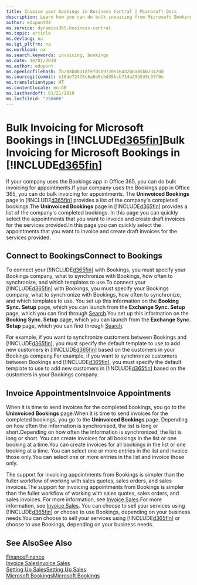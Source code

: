 ```yaml
---
title: Invoice your bookings in Business Central | Microsoft Docs
description: Learn how you can do bulk invoicing from Microsoft Bookings in Business Central .
author: edupont04
ms.service: dynamics365-business-central
ms.topic: article
ms.devlang: na
ms.tgt_pltfrm: na
ms.workload: na
ms.search.keywords: invoicing, bookings
ms.date: 10/01/2018
ms.author: edupont
ms.openlocfilehash: fb288b0b318fefd5b9720516432b6a85bb7347dd
ms.sourcegitcommit: e10de72476c6a6e0cbd35bcb714a29b535c39f0e
ms.translationtype: HT
ms.contentlocale: en-GB
ms.lasthandoff: 01/21/2019
ms.locfileid: "258606"
---
```

# <a name="bulk-invoicing-for-microsoft-bookings-in-included365finincludesd365finmdmd"></a><span data-ttu-id="f860c-103">Bulk Invoicing for Microsoft Bookings in [!INCLUDE[d365fin](includes/d365fin_md.md)]</span><span class="sxs-lookup"><span data-stu-id="f860c-103">Bulk Invoicing for Microsoft Bookings in [!INCLUDE[d365fin](includes/d365fin_md.md)]</span></span>
<span data-ttu-id="f860c-104">If your company uses the Bookings app in Office 365, you can do bulk invoicing for appointments.</span><span class="sxs-lookup"><span data-stu-id="f860c-104">If your company uses the Bookings app in Office 365, you can do bulk invoicing for appointments.</span></span> <span data-ttu-id="f860c-105">The **Uninvoiced Bookings** page in [!INCLUDE[d365fin](includes/d365fin_md.md)] provides a list of the company's completed bookings.</span><span class="sxs-lookup"><span data-stu-id="f860c-105">The **Uninvoiced Bookings** page in [!INCLUDE[d365fin](includes/d365fin_md.md)] provides a list of the company's completed bookings.</span></span> <span data-ttu-id="f860c-106">In this page you can quickly select the appointments that you want to invoice and create draft invoices for the services provided.</span><span class="sxs-lookup"><span data-stu-id="f860c-106">In this page you can quickly select the appointments that you want to invoice and create draft invoices for the services provided.</span></span>  

## <a name="connect-to-bookings"></a><span data-ttu-id="f860c-107">Connect to Bookings</span><span class="sxs-lookup"><span data-stu-id="f860c-107">Connect to Bookings</span></span>
<span data-ttu-id="f860c-108">To connect your [!INCLUDE[d365fin](includes/d365fin_md.md)] with Bookings, you must specify your Bookings company, what to synchronize with Bookings, how often to synchronize, and which templates to use.</span><span class="sxs-lookup"><span data-stu-id="f860c-108">To connect your [!INCLUDE[d365fin](includes/d365fin_md.md)] with Bookings, you must specify your Bookings company, what to synchronize with Bookings, how often to synchronize, and which templates to use.</span></span> <span data-ttu-id="f860c-109">You set up this information on the **Booking Sync. Setup** page, which you can launch from the **Exchange Sync. Setup** page, which you can find through [Search](ui-search.md).</span><span class="sxs-lookup"><span data-stu-id="f860c-109">You set up this information on the **Booking Sync. Setup** page, which you can launch from the **Exchange Sync. Setup** page, which you can find through [Search](ui-search.md).</span></span>  

<span data-ttu-id="f860c-110">For example, if you want to synchronize customers between Bookings and [!INCLUDE[d365fin](includes/d365fin_md.md)], you must specify the default template to use to add new customers in [!INCLUDE[d365fin](includes/d365fin_md.md)] based on the customers in your Bookings company.</span><span class="sxs-lookup"><span data-stu-id="f860c-110">For example, if you want to synchronize customers between Bookings and [!INCLUDE[d365fin](includes/d365fin_md.md)], you must specify the default template to use to add new customers in [!INCLUDE[d365fin](includes/d365fin_md.md)] based on the customers in your Bookings company.</span></span>  

## <a name="invoice-appointments"></a><span data-ttu-id="f860c-111">Invoice Appointments</span><span class="sxs-lookup"><span data-stu-id="f860c-111">Invoice Appointments</span></span>
<span data-ttu-id="f860c-112">When it is time to send invoices for the completed bookings, you go to the **Uninvoiced Bookings** page.</span><span class="sxs-lookup"><span data-stu-id="f860c-112">When it is time to send invoices for the completed bookings, you go to the **Uninvoiced Bookings** page.</span></span> <span data-ttu-id="f860c-113">Depending on how often the information is synchronised, the list is long or short.</span><span class="sxs-lookup"><span data-stu-id="f860c-113">Depending on how often the information is synchronized, the list is long or short.</span></span> <span data-ttu-id="f860c-114">You can create invoices for all bookings in the list or one booking at a time.</span><span class="sxs-lookup"><span data-stu-id="f860c-114">You can create invoices for all bookings in the list or one booking at a time.</span></span> <span data-ttu-id="f860c-115">You can select one or more entries in the list and invoice those only.</span><span class="sxs-lookup"><span data-stu-id="f860c-115">You can select one or more entries in the list and invoice those only.</span></span>  

<span data-ttu-id="f860c-116">The support for invoicing appointments from Bookings is simpler than the fuller workflow of working with sales quotes, sales orders, and sales invoices.</span><span class="sxs-lookup"><span data-stu-id="f860c-116">The support for invoicing appointments from Bookings is simpler than the fuller workflow of working with sales quotes, sales orders, and sales invoices.</span></span> <span data-ttu-id="f860c-117">For more information, see [Invoice Sales](sales-how-invoice-sales.md).</span><span class="sxs-lookup"><span data-stu-id="f860c-117">For more information, see [Invoice Sales](sales-how-invoice-sales.md).</span></span> <span data-ttu-id="f860c-118">You can choose to sell your services using [!INCLUDE[d365fin](includes/d365fin_md.md)] or choose to use Bookings, depending on your business needs.</span><span class="sxs-lookup"><span data-stu-id="f860c-118">You can choose to sell your services using [!INCLUDE[d365fin](includes/d365fin_md.md)] or choose to use Bookings, depending on your business needs.</span></span>  

## <a name="see-also"></a><span data-ttu-id="f860c-119">See Also</span><span class="sxs-lookup"><span data-stu-id="f860c-119">See Also</span></span>
[<span data-ttu-id="f860c-120">Finance</span><span class="sxs-lookup"><span data-stu-id="f860c-120">Finance</span></span>](finance.md)  
[<span data-ttu-id="f860c-121">Invoice Sales</span><span class="sxs-lookup"><span data-stu-id="f860c-121">Invoice Sales</span></span>](sales-how-invoice-sales.md)  
[<span data-ttu-id="f860c-122">Setting Up Sales</span><span class="sxs-lookup"><span data-stu-id="f860c-122">Setting Up Sales</span></span>](sales-setup-sales.md)  
[<span data-ttu-id="f860c-123">Microsoft Bookings</span><span class="sxs-lookup"><span data-stu-id="f860c-123">Microsoft Bookings</span></span>](https://products.office.com/en-us/business/scheduling-and-booking-app)  
